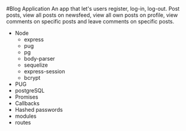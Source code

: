 #Blog Application
An app that let's users register, log-in, log-out. Post posts, view all posts on newsfeed, view all own posts on profile, view comments on specific posts and leave comments on specific posts.

* Node
  * express
  * pug
  * pg
  * body-parser
  * sequelize
  * express-session
  * bcrypt
* PUG
* postgreSQL
* Promises
* Callbacks
* Hashed passwords
* modules
* routes